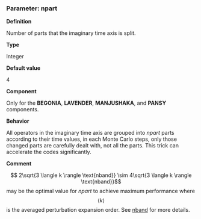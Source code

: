 ### Parameter: npart

**Definition**

Number of parts that the imaginary time axis is split.

**Type**

Integer

**Default value**

4

**Component**

Only for the **BEGONIA**, **LAVENDER**, **MANJUSHAKA**, and **PANSY** components.

**Behavior**

All operators in the imaginary time axis are grouped into *npart* parts according to their time values, in each Monte Carlo steps, only those changed parts are carefully dealt with, not all the parts. This trick can accelerate the codes significantly.

**Comment**

$$ 2\sqrt{3 \langle k \rangle \text{nband}} \sim 4\sqrt{3 \langle k \rangle \text{nband}}$$ may be the optimal value for *npart* to achieve maximum performance where $$\langle k \rangle$$ is the averaged perturbation expansion order. See [nband](p_nband.md) for more details.